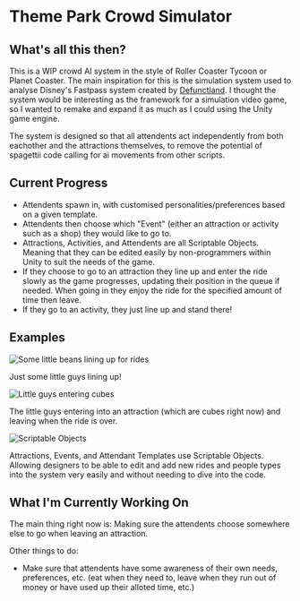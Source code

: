# Theme Park Crowd Simulator
## What's all this then?
This is a WIP crowd AI system in the style of Roller Coaster Tycoon or Planet Coaster. The main inspiration for this is the simulation system used to analyse Disney's Fastpass system created by [Defunctland](https://youtu.be/9yjZpBq1XBE?t=3469). I thought the system would be interesting as the framework for a simulation video game, so I wanted to remake and expand it as much as I could using the Unity game engine.

The system is designed so that all attendents act independently from both eachother and the attractions themselves, to remove the potential of spagettii code calling for ai movements from other scripts. 

## Current Progress

- Attendents spawn in, with customised personalities/preferences based on a given template.
- Attendents then choose which "Event" (either an attraction or activity such as a shop) they would like to go to.
- Attractions, Activities, and Attendents are all Scriptable Objects. Meaning that they can be edited easily by non-programmers within Unity to suit the needs of the game.
- If they choose to go to an attraction they line up and enter the ride slowly as the game progresses, updating their position in the queue if needed. When going in they enjoy the ride for the specified amount of time then leave. 
- If they go to an activity, they just line up and stand there!


## Examples
![Some little beans lining up for rides](https://media.giphy.com/media/8XejdpgfgSRRvwUrFT/giphy.gif)

Just some little guys lining up!

![Little guys entering cubes](https://media.giphy.com/media/v1.Y2lkPTc5MGI3NjExZDg3OTZjMmY0ZTQ1MDBmNzQxNTQ0ODNkNzVhYzg5MmYyNDI2NzIxNCZjdD1n/VHaI60o8JwXLfWI3tI/giphy.gif)

The little guys entering into an attraction (which are cubes right now) and leaving when the ride is over.

![Scriptable Objects](https://media.giphy.com/media/v1.Y2lkPTc5MGI3NjExZGY1NTE0NWY4YTAwNzY5YTBjNTdmMWY3NGQ0OTQxYzc2ZWRhNzQ0OSZjdD1n/jJLS316g5Ia00qeJDy/giphy.gif) 

Attractions, Events, and Attendant Templates use Scriptable Objects. Allowing designers to be able to edit and add new rides and people types into the system very easily and without needing to dive into the code.

## What I'm Currently Working On
 
The main thing right now is: Making sure the attendents choose somewhere else to go when leaving an attraction.

Other things to do:
- Make sure that attendents have some awareness of their own needs, preferences, etc. (eat when they need to, leave when they run out of money or have used up their alloted time, etc.)

